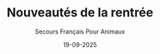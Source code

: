 ---
title: "Nouveautés de la rentrée"
slug: "nouveautés"
date: "19-09-2025"
author: "Secours Français Pour Animaux"
image: "/article_news.jpg"
text1: |
  Face au nombre important de chatons et de chats que nous accueillons, nous avons mis à jour nos procédures. À partir de maintenant, seuls les animaux provenant des communes ayant signé une convention avec notre association pourront être pris en charge.  
  Pour éviter toute nouvelle gestation, toutes les femelles de plus de 6 mois devront être obligatoirement stérilisées dès leur arrivée. Cette mesure est essentielle car nos animaux vivent en liberté dans nos familles d'accueil, garantissant ainsi le contrôle de la population et leur bien-être.
text2: |
  Animaux trouvés : notre service et notre rôle  
  Nous tenons à rappeler que nous ne sommes pas une fourrière. Notre mission est de prendre en charge les animaux en vue de leur adoption. Cependant, afin de vous rendre service, nous disposons d'un lecteur de puce électronique pour vérifier si un animal trouvé est identifié.
  Vous pouvez vous présenter à nos locaux d'accueil du public au 34 rue de l'Auberge, 42750 Maizilly, après avoir pris rendez-vous par téléphone. Si l'animal n'est pas identifié, il devra être remis à la mairie de la commune où il a été trouvé, qui est la seule autorité compétente pour ce type de situation. En cas de groupe de chats trouvés – qui sont des chats errants ou abandonnés et sont donc voués à devenir des chats errants – ils doivent être amenés directement à la mairie, qui pourra ensuite nous contacter pour une demande d'accueil.
text3: |
  Prise en charge des naissances non désirées  
  Si vous vous retrouvez avec des chatons nés chez vous suite à une gestation imprévue, vous pouvez également passer par notre association pour les faire prendre en charge. Ces naissances non désirées sont bien entendu acceptées. Des frais de cession vous seront demandés. Ces frais sont une contribution essentielle pour permettre à notre association de continuer ses activités et de prendre en charge d'autres animaux.
text4: |
  Nouveaux tarifs d'adoption et rappel légal  
  Nous avons changé de vétérinaire pour garantir un suivi de santé plus complet de nos animaux. Ce nouveau service, qui inclut un examen plus approfondi lors de l'identification, entraîne une augmentation de nos tarifs vétérinaires et donc de nos frais d'adoption.
text5: |
  Cependant, étant donné que nous sommes une association, nous bénéficions de tarifs préférentiels auprès de notre vétérinaire partenaire. Les frais que vous paierez pour l'adoption resteront donc bien plus avantageux. Adopter un animal par le biais de notre association vous garantit que tout est en règle et sécurisé : l'animal a ses papiers obligatoires (identification), un certificat vétérinaire de bonne santé, un certificat d'engagement et de connaissance, ainsi qu'un contrat d'adoption.
text6: |
  Nous vous rappelons que, selon la loi, les particuliers n'ont pas le droit de vendre un animal. Ils doivent les donner, mais malgré tout, l'animal doit obligatoirement être identifié avant d'être cédé. Adopter par le biais d'une association est la garantie d'une démarche responsable, où la santé et le bien-être de l'animal sont prioritaires, à la différence d'une cession illégale qui met en péril l'animal et le nouvel adoptant.  
  
  Une publication ultérieure détaillera l'ensemble de nos nouveaux tarifs.
---
